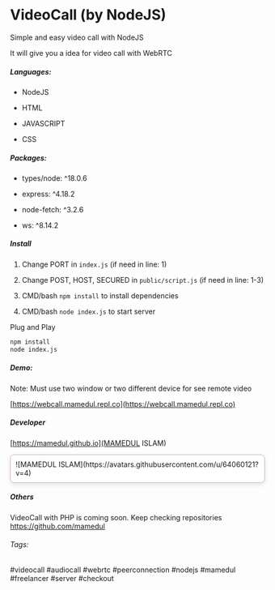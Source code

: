 # VideoCall (by  NodeJS)

Simple and easy video call with NodeJS

It will give you a idea for video call with WebRTC

##### Languages:

- NodeJS

- HTML

- JAVASCRIPT

- CSS

##### Packages:

- types/node:  ^18.0.6

- express: ^4.18.2

- node-fetch: ^3.2.6

- ws:  ^8.14.2

##### Install

1. Change PORT in `index.js` (if need in line: 1)

2. Change POST, HOST, SECURED in `public/script.js` (if need in line: 1-3) 

3. CMD/bash `npm install` to install dependencies

4. CMD/bash `node index.js` to start server 

Plug and Play

```bash
npm install
node index.js
```

##### Demo:

Note: Must use two window or two different device for see remote video

[https://webcall.mamedul.repl.co](https://webcall.mamedul.repl.co)

##### Developer

[https://mamedul.github.io](MAMEDUL ISLAM)

<div style="border: 1px solid #cac; background-color: #ffffff; border-radius: 8px; padding: 10px; box-shadow: 0 4px 8px rgba(0, 0, 0, 0.1);">
    ![MAMEDUL ISLAM](https://avatars.githubusercontent.com/u/64060121?v=4)
</div>

##### Others

VideoCall with PHP is coming soon. Keep checking repositories https://github.com/mamedul

###### Tags:

#videocall #audiocall #webrtc #peerconnection #nodejs #mamedul #freelancer #server #checkout
